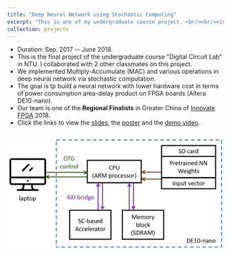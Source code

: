 ```yaml
---
title: "Deep Neural Network using Stochastic Computing"
excerpt: "This is one of my undergraduate course project. <br/><br/><img src='/images/scdnn.png' width='500'>"
collection: projects
---
```


* Duration: Sep. 2017 -- June 2018.
* This is the final project of the undergraduate course "Digital Circuit Lab" in NTU. I collaborated with 2 other classmates on this project.
* We implemented Multiply-Accumulate (MAC) and various operations in deep neural network via stochastic computation.
* The goal is tp build a neural network with lower hardware cost in terms of power consumption area-delay product on FPGA boards (Altera DE10-nano).
* Our team is one of the **Regional Finalists** in Greater China of [Innovate FPGA](http://www.innovatefpga.com/) 2018.
* Click the links to view the [slides](http://po-chun-chien.github.io/files/slides/InnovateFPGA18_scdnn_slides.pdf), the [poster](http://po-chun-chien.github.io/files/slides/InnovateFPGA18_scdnn_poster.pdf) and the [demo video](https://drive.google.com/file/d/1pWH1dCnXM4ywLFTGXLu8SImULosWHDIe/view?usp=sharing).

<br/>
<center><img src='/images/scdnn.png' width='500'></center>